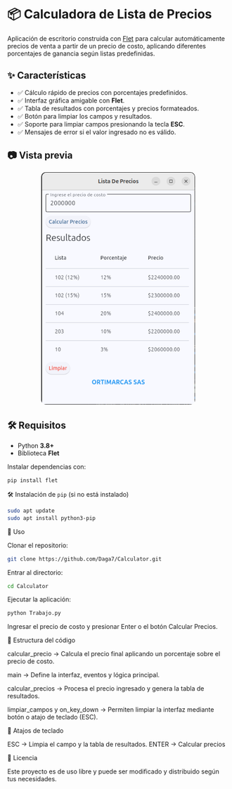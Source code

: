 # 📦 Calculadora de Lista de Precios

Aplicación de escritorio construida con [Flet](https://flet.dev/) para calcular automáticamente precios de venta a partir de un precio de costo, aplicando diferentes porcentajes de ganancia según listas predefinidas.

## ✨ Características

- ✅ Cálculo rápido de precios con porcentajes predefinidos.
- ✅ Interfaz gráfica amigable con **Flet**.
- ✅ Tabla de resultados con porcentajes y precios formateados.
- ✅ Botón para limpiar los campos y resultados.
- ✅ Soporte para limpiar campos presionando la tecla **ESC**.
- ✅ Mensajes de error si el valor ingresado no es válido.

## 📷 Vista previa

<p align="center">
  <img src="https://raw.githubusercontent.com/Daga7/Calculator/main/Preview.png" alt="Vista previa de la aplicación" width="350" style="border-radius: 10px;">
</p>

## 🛠 Requisitos

- Python **3.8+**
- Biblioteca **Flet**

Instalar dependencias con:

```bash
pip install flet
```

🛠 Instalación de `pip` (si no está instalado)

```bash
sudo apt update
sudo apt install python3-pip
```

🚀 Uso

Clonar el repositorio:

```bash
git clone https://github.com/Daga7/Calculator.git
```

Entrar al directorio:

```bash
cd Calculator
```

Ejecutar la aplicación:

```bash
python Trabajo.py
```

Ingresar el precio de costo y presionar Enter o el botón Calcular Precios.

📄 Estructura del código

calcular_precio → 
Calcula el precio final aplicando un porcentaje sobre el precio de costo.

main → 
Define la interfaz, eventos y lógica principal.

calcular_precios → 
Procesa el precio ingresado y genera la tabla de resultados.

limpiar_campos y on_key_down → 
Permiten limpiar la interfaz mediante botón o atajo de teclado (ESC).

📌 Atajos de teclado

ESC → Limpia el campo y la tabla de resultados.
ENTER →  Calcular precios

📜 Licencia

Este proyecto es de uso libre y puede ser modificado y distribuido según tus necesidades.